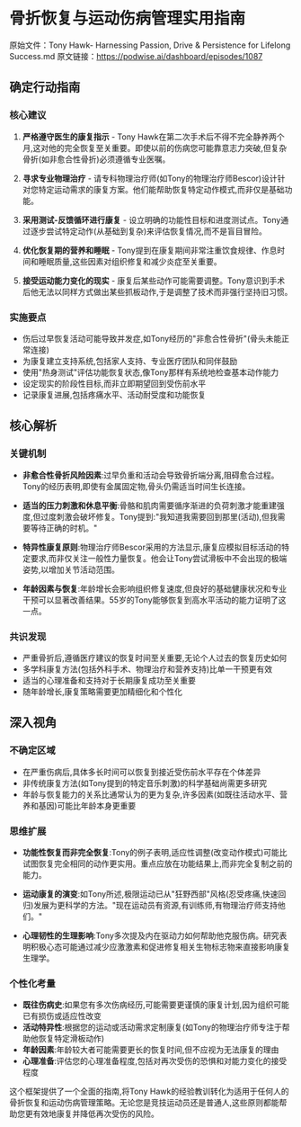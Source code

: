 # 骨折恢复与运动伤病管理实用指南

原始文件：Tony Hawk- Harnessing Passion, Drive & Persistence for Lifelong Success.md
原文链接：https://podwise.ai/dashboard/episodes/1087

## 确定行动指南

### 核心建议
1. **严格遵守医生的康复指示** - Tony Hawk在第二次手术后不得不完全静养两个月,这对他的完全恢复至关重要。即使以前的伤病您可能靠意志力突破,但复杂骨折(如非愈合性骨折)必须遵循专业医嘱。
   
2. **寻求专业物理治疗** - 请专科物理治疗师(如Tony的物理治疗师Bescor)设计针对您特定运动需求的康复方案。他们能帮助恢复特定动作模式,而非仅是基础功能。

3. **采用测试-反馈循环进行康复** - 设立明确的功能性目标和进度测试点。Tony通过逐步尝试特定动作(从基础到复杂)来评估恢复情况,而不是盲目冒险。

4. **优化恢复期的营养和睡眠** - Tony提到在康复期间非常注重饮食规律、作息时间和睡眠质量,这些因素对组织修复和减少炎症至关重要。

5. **接受运动能力变化的现实** - 康复后某些动作可能需要调整。Tony意识到手术后他无法以同样方式做出某些抓板动作,于是调整了技术而非强行坚持旧习惯。

### 实施要点
- 伤后过早恢复活动可能导致并发症,如Tony经历的"非愈合性骨折"(骨头未能正常连接)
- 为康复建立支持系统,包括家人支持、专业医疗团队和同伴鼓励
- 使用"热身测试"评估功能恢复状态,像Tony那样有系统地检查基本动作能力
- 设定现实的阶段性目标,而非立即期望回到受伤前水平
- 记录康复进展,包括疼痛水平、活动耐受度和功能恢复

## 核心解析

### 关键机制
- **非愈合性骨折风险因素**:过早负重和活动会导致骨折端分离,阻碍愈合过程。Tony的经历表明,即使有金属固定物,骨头仍需适当时间生长连接。

- **适当的压力刺激和休息平衡**:骨骼和肌肉需要循序渐进的负荷刺激才能重建强度,但过度刺激会破坏修复。Tony提到:"我知道我需要回到那里(活动),但我需要等待正确的时机。"

- **特异性康复原则**:物理治疗师Bescor采用的方法显示,康复应模拟目标活动的特定要求,而非仅关注一般性力量恢复。他会让Tony尝试滑板中不会出现的极端姿势,以增加关节活动范围。

- **年龄因素与恢复**:年龄增长会影响组织修复速度,但良好的基础健康状况和专业干预可以显著改善结果。55岁的Tony能够恢复到高水平活动的能力证明了这一点。

### 共识发现
- 严重骨折后,遵循医疗建议的恢复时间至关重要,无论个人过去的恢复历史如何
- 多学科康复方法(包括外科手术、物理治疗和营养支持)比单一干预更有效
- 适当的心理准备和支持对于长期康复成功至关重要
- 随年龄增长,康复策略需要更加精细化和个性化

## 深入视角

### 不确定区域
- 在严重伤病后,具体多长时间可以恢复到接近受伤前水平存在个体差异
- 非传统康复方法(如Tony提到的特定音乐刺激)的科学基础尚需更多研究
- 年龄与恢复能力的关系比通常认为的更为复杂,许多因素(如既往活动水平、营养和基因)可能比年龄本身更重要

### 思维扩展
- **功能性恢复而非完全恢复**:Tony的例子表明,适应性调整(改变动作模式)可能比试图恢复完全相同的动作更实用。重点应放在功能结果上,而非完全复制之前的能力。

- **运动康复的演变**:如Tony所述,极限运动已从"狂野西部"风格(忍受疼痛,快速回归)发展为更科学的方法。"现在运动员有资源,有训练师,有物理治疗师支持他们。"

- **心理韧性的生理影响**:Tony多次提及内在驱动力如何帮助他克服伤病。研究表明积极心态可能通过减少应激激素和促进修复相关生物标志物来直接影响康复生理学。

### 个性化考量
- **既往伤病史**:如果您有多次伤病经历,可能需要更谨慎的康复计划,因为组织可能已有损伤或适应性改变
- **活动特异性**:根据您的运动或活动需求定制康复(如Tony的物理治疗师专注于帮助他恢复特定滑板动作)
- **年龄因素**:年龄较大者可能需要更长的恢复时间,但不应视为无法康复的理由
- **心理准备**:评估您的心理准备程度,包括对再次受伤的恐惧和对能力变化的接受程度

这个框架提供了一个全面的指南,将Tony Hawk的经验教训转化为适用于任何人的骨折恢复和运动伤病管理策略。无论您是竞技运动员还是普通人,这些原则都能帮助您更有效地康复并降低再次受伤的风险。
